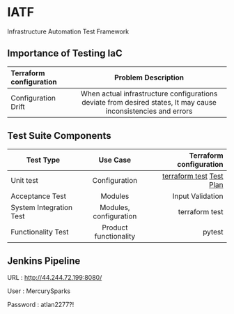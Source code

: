 # IATF
Infrastructure Automation Test Framework


Importance of Testing IaC
-------------------------
|Terraform configuration  |Problem Description|
|:-------------| :-----:|
|Configuration Drift | When actual infrastructure configurations deviate from desired states, It may cause inconsistencies and errors |


Test Suite Components
---------------------


| Test Type       | Use Case          | Terraform configuration  |
| ------------- |:-------------:| -----:|
| Unit test     | Configuration| [terraform test](https://github.com/Harissh77/IATF/tree/main/infrastructure-tests/unit-test)  [Test Plan](https://github.com/Harissh77/IATF/blob/main/documentation/IATF-UnitTest.pdf) |
| Acceptance Test     | Modules      |   Input Validation |
| System Integration Test  | Modules, configuration      |   terraform test|
| Functionality Test  | Product functionality      |   pytest |



Jenkins Pipeline 
----------------

URL : http://44.244.72.199:8080/

User : MercurySparks

Password : atlan2277?!

